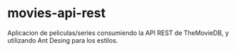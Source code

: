# movies-api-rest
Aplicacion de peliculas/series consumiendo la API REST de TheMovieDB, y utilizando Ant Desing para los estilos.
